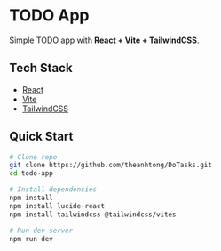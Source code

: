 # TODO App

Simple TODO app with **React + Vite + TailwindCSS**.

## Tech Stack

- [React](https://reactjs.org/)
- [Vite](https://vitejs.dev/)
- [TailwindCSS](https://tailwindcss.com/)

## Quick Start

```bash
# Clone repo
git clone https://github.com/theanhtong/DoTasks.git
cd todo-app

# Install dependencies
npm install
npm install lucide-react
npm install tailwindcss @tailwindcss/vites

# Run dev server
npm run dev
```
